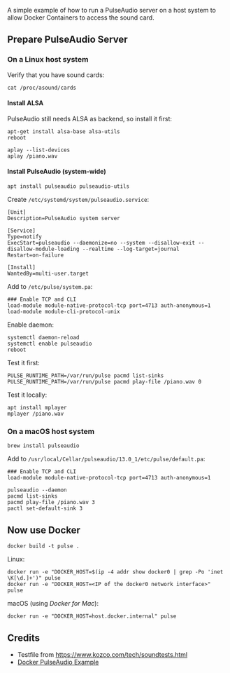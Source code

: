 A simple example of how to run a PulseAudio server on a host system to allow Docker Containers to access the sound card.


## Prepare PulseAudio Server

### On a Linux host system

Verify that you have sound cards:

    cat /proc/asound/cards

#### Install ALSA

PulseAudio still needs ALSA as backend, so install it first:

    apt-get install alsa-base alsa-utils
    reboot

    aplay --list-devices
    aplay /piano.wav

#### Install PulseAudio (system-wide)

    apt install pulseaudio pulseaudio-utils

Create `/etc/systemd/system/pulseaudio.service`:

```
[Unit]
Description=PulseAudio system server

[Service]
Type=notify
ExecStart=pulseaudio --daemonize=no --system --disallow-exit --disallow-module-loading --realtime --log-target=journal
Restart=on-failure

[Install]
WantedBy=multi-user.target
```

Add to `/etc/pulse/system.pa`:

```
### Enable TCP and CLI
load-module module-native-protocol-tcp port=4713 auth-anonymous=1
load-module module-cli-protocol-unix
```

Enable daemon:

    systemctl daemon-reload
    systemctl enable pulseaudio
    reboot

Test it first:

    PULSE_RUNTIME_PATH=/var/run/pulse pacmd list-sinks
    PULSE_RUNTIME_PATH=/var/run/pulse pacmd play-file /piano.wav 0

Test it locally:

    apt install mplayer
    mplayer /piano.wav

### On a macOS host system

    brew install pulseaudio

Add to `/usr/local/Cellar/pulseaudio/13.0_1/etc/pulse/default.pa`:

```
### Enable TCP and CLI
load-module module-native-protocol-tcp port=4713 auth-anonymous=1
```

    pulseaudio --daemon
    pacmd list-sinks
    pacmd play-file /piano.wav 3
    pactl set-default-sink 3

## Now use Docker

    docker build -t pulse .

Linux:

    docker run -e "DOCKER_HOST=$(ip -4 addr show docker0 | grep -Po 'inet \K[\d.]+')" pulse
    docker run -e "DOCKER_HOST=<IP of the docker0 network interface>" pulse

macOS (using *Docker for Mac*):

    docker run -e "DOCKER_HOST=host.docker.internal" pulse


## Credits

- Testfile from <https://www.kozco.com/tech/soundtests.html>
- [Docker PulseAudio Example](https://github.com/TheBiggerGuy/docker-pulseaudio-example)